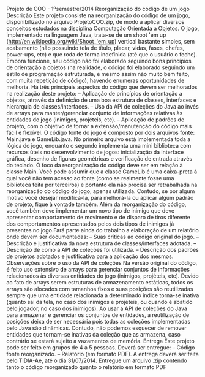 Projeto de COO - 1ºsemestre/2014
Reorganização do código de um jogo
Descrição
Este projeto consiste na reorganização do código de um jogo, disponibilizado no arquivo 
ProjetoCOO.zip, de modo a aplicar diversos conceitos estudados na disciplina Computação Orientada 
a Objetos. O jogo, implementado na linguagem Java, trata-se de um shoot 'em up 
(http://en.wikipedia.org/wiki/Shoot_'em_up) vertical bastante simples, sem acabamento (não possuindo 
tela de título, placar, vidas, fases, chefes, power-ups, etc) e que roda de forma indefinida (até que o 
usuário o feche).
Embora funcione, seu código não foi elaborado seguindo bons princípios de orientação a objetos (na 
realidade, o código foi elaborado seguindo um estilo de programação estruturada, e mesmo assim não 
muito bem feito, com muita repetição de código), havendo enumeras oportunidades de melhoria. Há 
três principais aspectos do código que devem ser melhorados na realização deste projeto:
– Aplicação de princípios de orientação a objetos, através da definição de uma boa estrutura de 
classes, interfaces e hierarquia de classes/interfaces.
– Uso da API de coleções do Java ao invés de arrays para manter/gerenciar conjunto de 
informações relativas às entidades do jogo (inimigos, projéteis, etc).
– Aplicação de padrões de projeto, com o objetivo de tornar a extensão/manutenção do código 
mais fácil e flexível.
O código fonte do jogo é composto por dois arquivos fonte: Main.java e GameLib.java. No primeiro 
arquivo está implementada toda a lógica do jogo, enquanto o segundo implementa uma mini biblioteca 
com recursos úteis no desenvolvimento de jogos: inicialização da interface gráfica, desenho de figuras 
geométricas e verificação de entrada através do teclado. 
O foco da reorganização do código deve ser em relação à classe Main. Você pode assumir que a classe 
GameLib é uma caixa-preta à qual você não tem acesso ao fonte (como se realmente fosse uma 
biblioteca feita por terceiros) e portanto ela não precisa ser retrabalhada na reorganização do código do 
jogo, apenas utilizada. Contudo, se por algum motivo você desejar modificá-la, para melhorá-la ou 
aplicar algum padrão de projeto, fique à vontade também.
Além da reorganização do código, você também deve implementar um novo tipo de inimigo que deve 
apresentar comportamento de movimento e de disparo de tiros diferente dos comportamentos 
apresentados pelos dois tipos de inimigos já presentes no jogo.Fará parte ainda do trabalho a elaboração de um relatório onde devem ser documentadas:
– Suas críticas ao código original do jogo.
– Descrição e justificativa da nova estrutura de classes/interfaces adotada.
– Descrição de como a API de coleções foi utilizada.
– Descrição dos padrões de projetos adotados e justificativa para a aplicação dos mesmos.
Observações sobre o uso da API de coleções
Na versão original do código, é feito uso extensivo de arrays para gerenciar conjuntos de informações 
relacionados às diversas entidades do jogo (inimigos, projéteis, etc). Devido ao fato de arrays serem 
estruturas de armazenamento estáticas, todos os arrays são alocados com tamanhos fixos e suas 
posições são reutilizadas sempre que uma entidade relacionada a determinado índice torna-se inativa 
(quanto sai da tela, no caso dos inimigos e projéteis, ou quando é abatido pelo jogador, no caso dos 
inimigos). 
Ao usar a API de coleções do Java para armazenar e gerenciar os conjuntos de entidades, a reutilização 
de posições deixa de ser necessária pois todas as coleções implementadas pelo Java são dinâmicas. 
Contudo, não podemos esquecer de remover entidades que tornam-se inativas da coleção que as 
armazena, caso contrário se estará sujeito a vazamentos de memória.
Entrega
Este projeto pode ser feito em grupos de 4 a 5 pessoas. Deverá ser entregue:
– Código fonte reorganizado.
– Relatório (em formato PDF).
A entrega deverá ser feita pelo TIDIA-Ae, até o dia 31/07/2014. Entregue um arquivo .zip contendo 
tanto o código reorganizado quanto o relatório em formato PDF